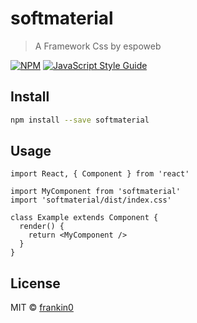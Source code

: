 # softmaterial

> A Framework Css by espoweb

[![NPM](https://img.shields.io/npm/v/softmaterial.svg)](https://www.npmjs.com/package/softmaterial) [![JavaScript Style Guide](https://img.shields.io/badge/code_style-standard-brightgreen.svg)](https://standardjs.com)

## Install

```bash
npm install --save softmaterial
```

## Usage

```tsx
import React, { Component } from 'react'

import MyComponent from 'softmaterial'
import 'softmaterial/dist/index.css'

class Example extends Component {
  render() {
    return <MyComponent />
  }
}
```

## License

MIT © [frankin0](https://github.com/frankin0)
